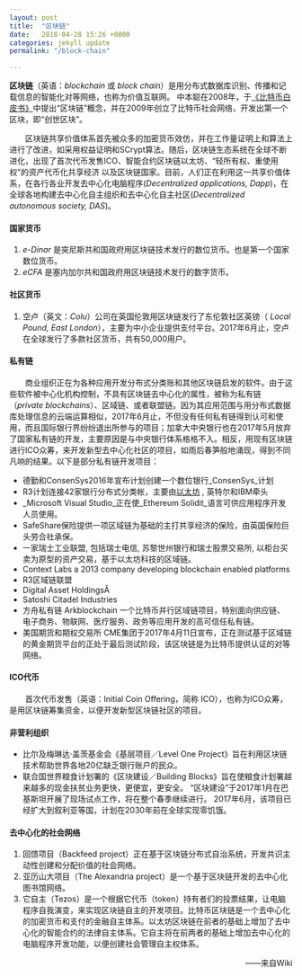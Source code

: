 ```yaml
---
layout: post
title:  "区块链"
date:   2018-04-28 15:26 +0800
categories: jekyll update
permalink: "/block-chain"

---
```

__区块链__（英语：_blockchain_ 或 _block chain_）是用分布式数据库识别、传播和记载信息的智能化对等网络，也称为价值互联网。
 中本聪在2008年，于[《比特币白皮书》](https://zhuanlan.zhihu.com/p/25039679)中提出“区块链”概念，并在2009年创立了比特币社会网络，开发出第一个区块，即“创世区块”。

&ensp;&ensp;&ensp;&ensp;区块链共享价值体系首先被众多的加密货币效仿，并在工作量证明上和算法上进行了改进，如采用权益证明和SCrypt算法。随后，区块链生态系统在全球不断进化，出现了首次代币发售ICO、智能合约区块链以太坊、“轻所有权、重使用权”的资产代币化共享经济 以及区块链国家。目前，人们正在利用这一共享价值体系，在各行各业开发去中心化电脑程序(_Decentralized applications, Dapp_)，在全球各地构建去中心化自主组织和去中心化自主社区(_Decentralized autonomous society, DAS_)。

#### 国家货币
1. _e-Dinar_ 是突尼斯共和国政府用区块链技术发行的数位货币。也是第一个国家数位货币。
2. _eCFA_ 是塞内加尔共和国政府用区块链技术发行的数字货币。

#### 社区货币
1. 空卢（英文：_Colu_）公司在英国伦敦用区块链发行了东伦敦社区英镑（ _Local Pound, East London_），主要为中小企业提供支付平台。2017年6月止，空卢在全球发行了多款社区货币，共有50,000用户。

#### 私有链
&ensp;&ensp;&ensp;&ensp;商业组织正在为各种应用开发分布式分类账和其他区块链启发的软件。由于这些软件被中心化机构控制，不具有区块链去中心化的属性，被称为私有链 （_private blockchains_）、区域链、或者联盟链。因为其应用范围与用分布式数据库处理信息的云端运算相似，2017年6月止，不但没有任何私有链得到认可和使用，而且国际银行界纷纷退出所参与的项目；加拿大中央银行也在2017年5月放弃了国家私有链的开发，主要原因是与中央银行体系格格不入。相反，用现有区块链进行ICO众筹，来开发新型去中心化社区的项目，如雨后春笋般地涌现，得到不同凡响的结果。以下是部分私有链开发项目：
* 德勤和ConsenSys2016年宣布计划创建一个数位银行_ConsenSys_计划
* R3计划连接42家银行分布式分类帐，主要由[以太坊](https://github.com/ethereum/wiki/wiki/%5B%E4%B8%AD%E6%96%87%5D-%E4%BB%A5%E5%A4%AA%E5%9D%8A%E7%99%BD%E7%9A%AE%E4%B9%A6) , 英特尔和IBM牵头
* _Microsoft Visual Studio_正在使_Ethereum Solidit_语言可供应用程序开发人员使用。
* SafeShare保险提供一项区域链为基础的主打共享经济的保险，由英国保险巨头劳合社承保。
* 一家瑞士工业联盟, 包括瑞士电信, 苏黎世州银行和瑞士股票交易所, 以柜台买卖为原型的资产交易，基于以太坊科技的区域链。
* Context Labs a 2013 company developing  blockchain enabled platforms
* R3区域链联盟
* Digital Asset HoldingsÂ
* Satoshi Citadel Industries
* 方舟私有链 Arkblockchain 一个比特币并行区域链项目，特别面向供应链、电子商务、物联网、医疗服务、政务等应用开发的高可信任私有链。
* 美国期货和期权交易所 CME集团于2017年4月11日宣布，正在测试基于区域链的黄金期货平台的正处于最后测试阶段，该区块链是为比特币提供认证的对等网络。

#### ICO代币
&ensp;&ensp;&ensp;&ensp;首次代币发售（英语：Initial Coin Offering，简称 ICO），也称为ICO众筹，是用区块链筹集资金，以便开发新型区块链社区的项目。

#### 非营利组织
* 比尔及梅琳达·盖茨基金会《基层项目／Level One Project》旨在利用区块链技术帮助世界各地20亿缺乏银行账户的民众。
* 联合国世界粮食计划署的《区块建设／Building Blocks》旨在使粮食计划署越来越多的现金扶贫业务更快，更便宜，更安全。 “区块建设”于2017年1月在巴基斯坦开展了现场试点工作，将在整个春季继续进行。 2017年6月，该项目已经扩大到叙利亚等国，计划在2030年前在全球实现零饥饿。

#### 去中心化的社会网络
1. 回馈项目（Backfeed project）正在基于区块链分布式自治系统，开发共识主动性创建和分配价值的社会网络。
2. 亚历山大项目（The Alexandria project）是一个基于区块链开发的去中心化图书馆网络。
3. 它自主（Tezos）是一个根据它代币（token）持有者们的投票结果，让电脑程序自我演变，来实现区块链自主的开发项目。比特币区块链是一个去中心化的加密货币和支付的金融自主体系。以太坊区块链在前者的基础上增加了去中心化的智能合约的法律自主体系。它自主将在前两者的基础上增加去中心化的电脑程序开发功能，以便创建社会管理自主权体系。

<p  style="text-align:right">——来自Wiki</p>